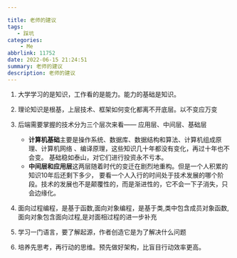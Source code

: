 ```yaml
---

title: 老师的建议
tags: 
   - 踩坑
categories:
    - Me
abbrlink: 11752
date: 2022-06-15 21:24:51
summary: 老师的建议
description: 老师的建议
---
```


1. 大学学习的是知识，工作看的是能力。能力的基础是知识。
2. 理论知识是根基，上层技术、框架如何变化都离不开底层。以不变应万变
3. 后端需要掌握的技术分为三个层次来看—— 应用层、中间层、基础层
   - **计算机基础**主要是操作系统、数据库、数据结构和算法、计算机组成原理、计算机网络 、编译原理，这些知识几十年都没有变化，再过十年也不会变。 基础稳如泰山，对它们进行投资永不亏本。
   - **中间层和应用层**这两层随着时代的变迁在剧烈地重构。但是一个人积累的知识10年后还剩下多少， 要看一个人入行的时间处于技术发展的哪个阶段。技术的发展也不是颠覆性的，而是渐进性的，它不会一下子消失，只会边缘化。 


1. 面向过程编程，是基于函数,面向对象编程，是基于类,类中包含成员对象函数,面向对象包含面向过程,是对面相过程的进一步补充

2. 学习一门语言，要了解起源，作者创造它是为了解决什么问题



1. 培养先思考，再行动的思维。预先做好架构，比盲目行动效率更高。



